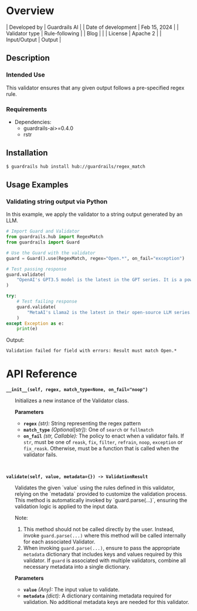 # Overview

| Developed by | Guardrails AI |
| Date of development | Feb 15, 2024 |
| Validator type | Rule-following |
| Blog |  |
| License | Apache 2 |
| Input/Output | Output |

## Description

### Intended Use
This validator ensures that any given output follows a pre-specified regex rule.

### Requirements
* Dependencies: 
    - guardrails-ai>=0.4.0
    - rstr

## Installation

```bash
$ guardrails hub install hub://guardrails/regex_match
```

## Usage Examples

### Validating string output via Python

In this example, we apply the validator to a string output generated by an LLM.

```python
# Import Guard and Validator
from guardrails.hub import RegexMatch
from guardrails import Guard

# Use the Guard with the validator
guard = Guard().use(RegexMatch, regex="Open.*", on_fail="exception")

# Test passing response
guard.validate(
    "OpenAI's GPT3.5 model is the latest in the GPT series. It is a powerful language model."
)

try:
    # Test failing response
    guard.validate(
        "MetaAI's Llama2 is the latest in their open-source LLM series. It is a powerful language model."
    )
except Exception as e:
    print(e)
```
Output:
```console
Validation failed for field with errors: Result must match Open.*
```

# API Reference

**`__init__(self, regex, match_type=None, on_fail="noop")`**
<ul>
Initializes a new instance of the Validator class.

**Parameters**
- **`regex`** _(str):_ String representing the regex pattern
- **`match_type`** _(Optional[str]):_ One of `search` or `fullmatch`
- **`on_fail`** *(str, Callable):* The policy to enact when a validator fails. If `str`, must be one of `reask`, `fix`, `filter`, `refrain`, `noop`, `exception` or `fix_reask`. Otherwise, must be a function that is called when the validator fails.
</ul>
<br/>

**`validate(self, value, metadata={}) -> ValidationResult`**
<ul>
Validates the given `value` using the rules defined in this validator, relying on the `metadata` provided to customize the validation process. This method is automatically invoked by `guard.parse(...)`, ensuring the validation logic is applied to the input data.

Note:

1. This method should not be called directly by the user. Instead, invoke `guard.parse(...)` where this method will be called internally for each associated Validator.
2. When invoking `guard.parse(...)`, ensure to pass the appropriate `metadata` dictionary that includes keys and values required by this validator. If `guard` is associated with multiple validators, combine all necessary metadata into a single dictionary.

**Parameters**
- **`value`** *(Any):* The input value to validate.
- **`metadata`** *(dict):* A dictionary containing metadata required for validation. No additional metadata keys are needed for this validator.

</ul>
